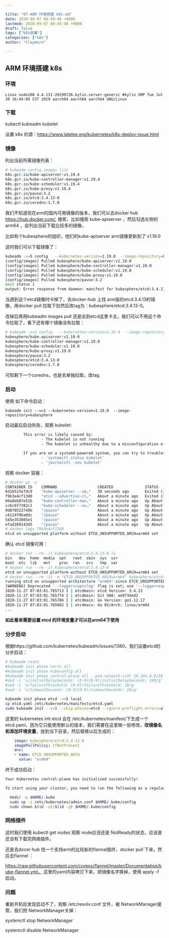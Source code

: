 ```yaml
---

title: "07-ARM 环境搭建 k8s.md"
date: 2020-09-07 08:49:48 +0800
lastmod: 2020-09-07 08:49:48 +0800
draft: false
tags: ["k8s部署"]
categories: ["k8s"]
author: "Claymore"

---
```





## ARM 环境搭建 k8s

### 环境

``` 
Linux node100 4.4.131-20190726.kylin.server-generic #kylin SMP Tue Jul 30 16:44:09 CST 2019 aarch64 aarch64 aarch64 GNU/Linux
```



### 下载

kubectl kubeadm kubelet

设置 k8s 的源：https://www.latelee.org/kubernetes/k8s-deploy-issue.html



### 镜像

列出当前所需镜像列表：

```sh
# kubeadm config images list
k8s.gcr.io/kube-apiserver:v1.19.4
k8s.gcr.io/kube-controller-manager:v1.19.4
k8s.gcr.io/kube-scheduler:v1.19.4
k8s.gcr.io/kube-proxy:v1.19.4
k8s.gcr.io/pause:3.2
k8s.gcr.io/etcd:3.4.13-0
k8s.gcr.io/coredns:1.7.0
```

我们不知道现在arm的国内可用镜像的版本，我们可以去docker hub https://hub.docker.com/, 搜索，比如搜索 kube-apiserver ，然后勾选左侧的arm64 ，会列出当前下载比较多的镜像，

比如有个kubesphere的组织，他们的kube-apiserver arm镜像更新到了 v1.19.0

这时我们可以下载镜像了：

``` sh
kubeadm -v=5 config   --kubernetes-version=1.19.0  --image-repository=kubesphere images pull
[config/images] Pulled kubesphere/kube-apiserver:v1.19.0
[config/images] Pulled kubesphere/kube-controller-manager:v1.19.0
[config/images] Pulled kubesphere/kube-scheduler:v1.19.0
[config/images] Pulled kubesphere/kube-proxy:v1.19.0
[config/images] Pulled kubesphere/pause:3.2
exit status 1
output: Error response from daemon: manifest for kubesphere/etcd:3.4.13-0 not found: manifest unknown: manifest unknown

```

当遇到这个etcd镜像时卡掉了，去docker-hub 上找 arm版的etcd:3.4.13的镜像，用docker pull 拉取下拉然后改tag为：kubesphere/etcd:3.4.13-0。

改掉后再用kubeadm images pull 还是会到etcd这里卡主，我们可以不用这个命令拉取了，看下还有哪个镜像没有拉取：

``` sh
# kubeadm -v=5 config   --kubernetes-version=1.19.0  --image-repository=kubesphere images list
kubesphere/kube-apiserver:v1.19.0
kubesphere/kube-controller-manager:v1.19.0
kubesphere/kube-scheduler:v1.19.0
kubesphere/kube-proxy:v1.19.0
kubesphere/pause:3.2
kubesphere/etcd:3.4.13-0
kubesphere/coredns:1.7.0
```

可知剩下一个coredns，也是去单独拉取，改tag.



### 启动

使用 如下命令启动：

```
kubeadm init --v=1 --kubernetes-version=1.19.0  --image-repository=kubesphere
```

启动最后启动失败，观察 kubelet:

``` sh
        This error is likely caused by:
                - The kubelet is not running
                - The kubelet is unhealthy due to a misconfiguration of the node in some way (required cgroups disabled)

        If you are on a systemd-powered system, you can try to troubleshoot the error with the following commands:
                - 'systemctl status kubelet'
                - 'journalctl -xeu kubelet'

```

观察 docker 容器：

``` sh
# docker ps -a
CONTAINER ID    COMMAND                  CREATED              STATUS                         NAMES
6d1b515e7dc9    "kube-apiserver --ad…"   30 seconds ago       Exited (1) 7 seconds ago       k8s_kube-apiserver_
f9b3e4cf13d0    "etcd --advertise-cl…"   About a minute ago   Exited (1) About a minute ago  k8s_etcd_etcd-node1
09a8eb87e51b    "kube-controller-man…"   About a minute ago   Up About a minute              k8s_kube-controller
cc6c6f7382c1    "kube-scheduler --au…"   About a minute ago   Up About a minute              k8s_kube-scheduler_
9d878522749b    "/pause"                 About a minute ago   Up About a minute              k8s_POD_kube-schedu
c6124f96a0dc    "/pause"                 About a minute ago   Up About a minute              k8s_POD_kube-contro
545e353085e1    "/pause"                 About a minute ago   Up About a minute              k8s_POD_kube-apise
efad269143d5    "/pause"                 About a minute ago   Up About a minute              k8s_POD_etcd-node10
# docker logs f9b3e4cf13d0
etcd on unsupported platform without ETCD_UNSUPPORTED_ARCH=arm64 set
```

确认 etcd 镜像可用：

``` sh
# docker run --rm -it kubesphere/etcd:3.4.13-0 ls
bin   dev  home  media  opt   root  sbin  sys  usr
boot  etc  lib   mnt    proc  run   srv   tmp  var
# docker run --rm -it kubesphere/etcd:3.4.13-0
etcd on unsupported platform without ETCD_UNSUPPORTED_ARCH=arm64 set
# docker run --rm -it -e "ETCD_UNSUPPORTED_ARCH=arm64" kubesphere/etcd:3.4.13-0
running etcd on unsupported architecture "arm64" since ETCD_UNSUPPORTED_ARCH is set
[WARNING] Deprecated '--logger=capnslog' flag is set; use '--logger=zap' flag instead
2020-11-27 07:03:01.765713 I | etcdmain: etcd Version: 3.4.13
2020-11-27 07:03:01.765774 I | etcdmain: Git SHA: ae9734ed2
2020-11-27 07:03:01.765786 I | etcdmain: Go Version: go1.12.17
2020-11-27 07:03:01.765802 I | etcdmain: Go OS/Arch: linux/arm64
...
```

**如此看来需要设置 etcd 的环境变量才可以在arm64下使用**



### 分步启动

根据https://github.com/kubernetes/kubeadm/issues/1380，我们设置etcd的分步启动：

``` sh
# kubeadm reset
#kubeadm init phase certs all
#kubeadm init phase kubeconfig all
#kubeadm init phase control-plane all --pod-network-cidr 10.244.0.0/16
#sed -i 's/initialDelaySeconds: [0-9][0-9]/initialDelaySeconds: 240/g' /etc/kubernetes/manifests/kube-apiserver.yaml
#sed -i 's/failureThreshold: [0-9]/failureThreshold: 18/g'             /etc/kubernetes/manifests/kube-apiserver.yaml
#sed -i 's/timeoutSeconds: [0-9][0-9]/timeoutSeconds: 20/g'            /etc/kubernetes/manifests/kube-apiserver.yaml

kubeadm init phase etcd -v=5 local
cp etcd.yaml /etc/kubernetes/manifests/etcd.yaml
sudo kubeadm init --v=1 --skip-phases=etcd --ignore-preflight-errors=all --kubernetes-version=1.19.0 --image-repository=kubesphere
```

这里的 kubernetes init etcd 会在 /etc/kubernetes/manifest/下生成一个etcd.yaml，因为它只能使用默认的版本，我们需要在这里做一些修改，**改镜像名和添加环境变量**，放到当下目录，然后替换以后生成的：

``` yaml
    image: kubesphere/etcd:3.4.13-0
    imagePullPolicy: IfNotPresent
    env:
    - name: ETCD_UNSUPPORTED_ARCH
      value: "arm64"
```



终于成功启动：

``` sh
Your Kubernetes control-plane has initialized successfully!

To start using your cluster, you need to run the following as a regular user:

  mkdir -p $HOME/.kube
  sudo cp -i /etc/kubernetes/admin.conf $HOME/.kube/config
  sudo chown $(id -u):$(id -g) $HOME/.kube/config
```



### 网络插件

这时我们使用 kubectl get nodes 观察 node应该还是 NotReady的状态，应该是还没有下载完网络插件。

还是去docer hub 找一个支持arm的比较新的flannal插件，docker pull 下来，然后去flannel ：

https://raw.githubusercontent.com/coreos/flannel/master/Documentation/kube-flannel.yml， 这里的yaml内容拷贝下来，把镜像名字换掉，使用 apply -f 启动。 



### 问题

重新开机后发现启动不了，观察 /etc/resolv.conf 文件，被 NetworkManager接管，我们把 NetworkManager关掉：

systemctl stop NetworkManager

systemctl disable NetworkManager


